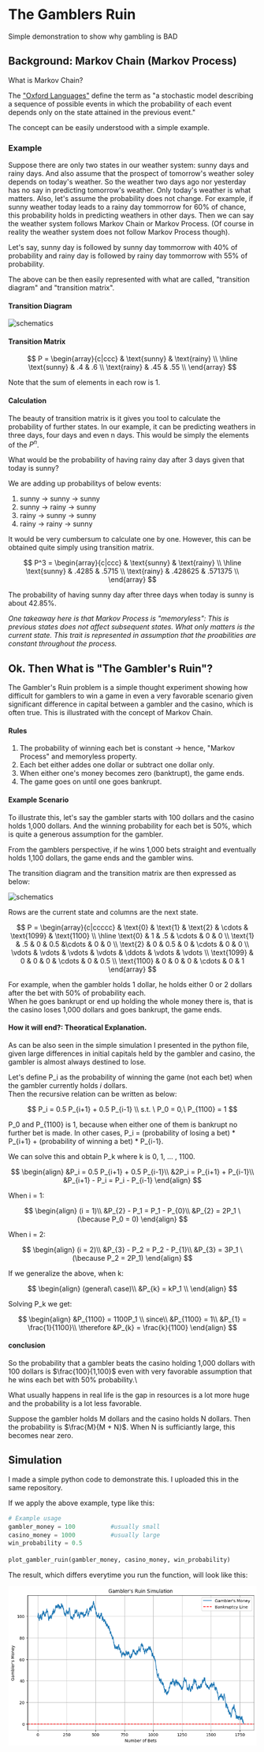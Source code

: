 # The Gamblers Ruin
Simple demonstration to show why gambling is BAD

## Background: Markov Chain (Markov Process)
What is Markov Chain?

The ["Oxford Languages"](https://languages.oup.com/google-dictionary-en/) define the term as "a stochastic model describing a sequence of possible events in which the probability of each event depends only on the state attained in the previous event."

The concept can be easily understood with a simple example.

### Example

Suppose there are only two states in our weather system: sunny days and rainy days. And also assume that the prospect of tomorrow's weather soley depends on today's weather. So the weather two days ago nor yesterday has no say in predicting tomorrow's weather. Only today's weather is what matters. Also, let's assume the probability does not change. For example, if sunny weather today leads to a rainy day tommorrow for 60% of chance, this probability holds in predicting weathers in other days. Then we can say the weather system follows Markov Chain or Markov Process. (Of course in reality the weather system does not follow Markov Process though).


Let's say, sunny day is followed by sunny day tommorrow with 40% of probability and rainy day is followed by rainy day tommorrow with 55% of probability.


The above can be then easily represented with what are called, "transition diagram" and "transition matrix".

#### Transition Diagram

![schematics](transitiondiag.png)


#### Transition Matrix

$$
P = \begin{array}{c|ccc}
 & \text{sunny} & \text{rainy} \\
\hline
\text{sunny} & .4 & .6 \\
\text{rainy} & .45 & .55  \\
\end{array}
$$

Note that the sum of elements in each row is 1. 

#### Calculation

The beauty of transition matrix is it gives you tool to calculate the probability of further states. In our example, it can be predicting weathers in three days, four days and even n days. This would be simply the elements of the $P^n$.

What would be the probability of having rainy day after 3 days given that today is sunny?

We are adding up probabilitys of below events:
1. sunny -> sunny -> sunny
2. sunny -> rainy -> sunny
3. rainy -> sunny -> sunny
4. rainy -> rainy -> sunny

It would be very cumbersum to calculate one by one. However, this can be obtained quite simply using transition matrix.

$$
P^3 = \begin{array}{c|ccc}
 & \text{sunny} & \text{rainy} \\
\hline
\text{sunny} & .4285  & .5715 \\
\text{rainy} & .428625 & .571375  \\
\end{array}
$$

The probability of having sunny day after three days when today is sunny is about 42.85%.

*One takeaway here is that Markov Process is "memoryless": This is previous states does not affect subsequent states. What only matters is the current state. This trait is represented in assumption that the proabilities are constant throughout the process.*

## Ok. Then What is "The Gambler's Ruin"?

The Gambler's Ruin problem is a simple thought experiment showing how difficult for gamblers to win a game in even a very favorable scenario given significant difference in capital between a gambler and the casino, which is often true. This is illustrated with the concept of Markov Chain.

#### Rules

1. The probability of winning each bet is constant -> hence, "Markov Process" and memoryless property.
2. Each bet either addes one dollar or subtract one dollar only.
3. When either one's money becomes zero (banktrupt), the game ends.
4. The game goes on until one goes bankrupt.

#### Example Scenario

To illustrate this, let's say the gambler starts with 100 dollars and the casino holds 1,000 dollars. And the winning probability for each bet is 50%, which is quite a generous assumption for the gambler.

From the gamblers perspective, if he wins 1,000 bets straight and eventually holds 1,100 dollars, the game ends and the gambler wins.

The transition diagram and the transition matrix are then expressed as below:

![schematics](transitiondiag2.png)

Rows are the current state and columns are the next state.

$$
P = \begin{array}{c|ccccc}
   & \text{0} & \text{1} & \text{2} & \cdots & \text{1099} & \text{1100} \\
\hline
\text{0} & 1 & .5 & \cdots & 0 & 0 \\
\text{1} & .5 & 0 & 0.5 &\cdots & 0 & 0 \\
\text{2} & 0 & 0.5 & 0  & \cdots & 0 & 0 \\
\vdots & \vdots & \vdots & \vdots & \ddots & \vdots & \vdots \\
\text{1099} & 0 & 0 & 0 & \cdots & 0 & 0.5 \\
\text{1100} & 0 & 0 & 0 & \cdots & 0 & 1
\end{array}
$$

For example, when the gambler holds 1 dollar, he holds either 0 or 2 dollars after the bet with 50% of probability each.\
When he goes bankrupt or end up holding the whole money there is, that is the casino loses 1,000 dollars and goes bankrupt, the game ends. 

#### How it will end?: Theoratical Explanation.

As can be also seen in the simple simulation I presented in the python file, given large differences in initial capitals held by the gambler and casino, the gambler is almost always destined to lose.

Let's define P_i as the probability of winning the game (not each bet) when the gambler currently holds *i* dollars.\
Then the recursive relation can be written as below:

$$
P_i = 0.5 P_{i+1} + 0.5 P_{i-1} \\ s.t. \ P_0 = 0,\ P_{1100} = 1
$$

P_0 and P_{1100} is 1, because when either one of them is bankrupt no further bet is made. In other cases, P_i = (probability of losing a bet) * P_{i+1} + (probability of winning a bet) * P_{i-1}.

We can solve this and obtain P_k where k is 0, 1, ... , 1100.

$$
\begin{align}
    &P_i = 0.5 P_{i+1} + 0.5 P_{i-1}\\
    &2P_i = P_{i+1} + P_{i-1}\\
    &P_{i+1} - P_i = P_i - P_{i-1}
\end{align}
$$

When i = 1:

$$
\begin{align}
    (i = 1)\\
    &P_{2} - P_1 = P_1 - P_{0}\\
    &P_{2} = 2P_1 \ (\because P_0 = 0)
\end{align}
$$

When i = 2:

$$
\begin{align}
    (i = 2)\\
    &P_{3} - P_2 = P_2 - P_{1}\\
    &P_{3} = 3P_1 \ (\because P_2 = 2P_1)
\end{align}
$$

If we generalize the above, when k:

$$
\begin{align}
    (general\ case)\\
    &P_{k} = kP_1 \\
\end{align}
$$

Solving P_k we get:

$$
\begin{align}
    &P_{1100} = 1100P_1 \\
    since\\ 
    &P_{1100} = 1\\
    &P_{1} = \frac{1}{1100}\\
    \therefore &P_{k} = \frac{k}{1100}
\end{align}
$$

#### conclusion

So the probability that a gambler beats the casino holding 1,000 dollars with 100 dollars is $\frac{100}{1,100}$ even with very favorable assumption that he wins each bet with 50% probability.\

What usually happens in real life is the gap in resources is a lot more huge and the probability is a lot less favorable.

Suppose the gambler holds M dollars and the casino holds N dollars. Then the probability is $\frac{M}{M + N}$. When N is sufficiantly large, this becomes near zero.

## Simulation

I made a simple python code to demonstrate this. I uploaded this in the same repository. 

If we apply the above example, type like this:

```python
# Example usage
gambler_money = 100          #usually small
casino_money = 1000          #usually large
win_probability = 0.5       

plot_gambler_ruin(gambler_money, casino_money, win_probability)
```

The result, which differs everytime you run the function, will look like this:

![schematics](SimExample.png)
